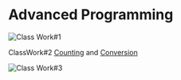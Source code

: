 
# Advanced Programming 

![Class Work#1](https://osmanonurcan.github.io/jsprojects/cw#1.png)

ClassWork#2 [Counting](https://osmanonurcan.github.io/jsprojects/Counting.html) and [Conversion](https://osmanonurcan.github.io/jsprojects/conversion.html)

![Class Work#3](https://osmanonurcan.github.io/jsprojects/cw#3.png) 
    

